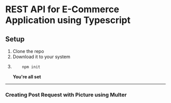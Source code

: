 # REST API for E-Commerce Application using Typescript

## Setup

1. Clone the repo
1. Download it to your system
1. ```bash
       npm init
   ```
   **You're all set**

---

### Creating Post Request with Picture using Multer
